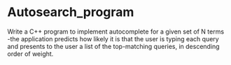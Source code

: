 # Autosearch_program
Write a C++ program to implement autocomplete for a given set of N terms -the application predicts how likely it is that the user is typing each query and presents to the user a list of the top-matching queries, in descending order of weight.
